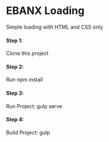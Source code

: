 # EBANX Loading
Simple loading with HTML and CSS only

#### Step 1:
Clone this project

#### Step 2:
Run npm install

#### Step 3: 
Run Project: gulp serve

#### Step 4:
Build Project: gulp
